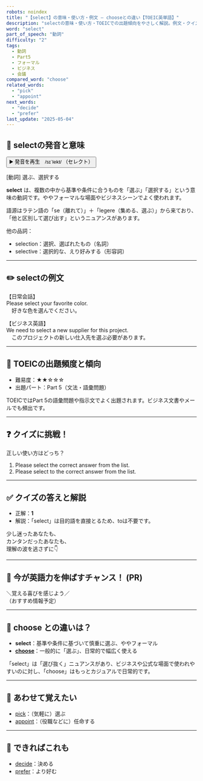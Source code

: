 ```yaml
---
robots: noindex
title: "【select】の意味・使い方・例文 ― chooseとの違い【TOEIC英単語】"
description: "selectの意味・使い方・TOEICでの出題傾向をやさしく解説。例文・クイズ付きでchooseとの違いもわかりやすく学べます。"
word: "select"
part_of_speech: "動詞"
difficulty: "2"
tags:
  - 動詞
  - Part5
  - フォーマル
  - ビジネス
  - 会議
compared_word: "choose"
related_words:
  - "pick"
  - "appoint"
next_words:
  - "decide"
  - "prefer"
last_update: "2025-05-04"
---
```


## 🔰 selectの発音と意味

<button class="play-audio" onclick="playTTS('select')">
  <span class="play-audio-main">
    ▶️ 発音を再生　/sɪˈlekt/
  </span>
  <span class="play-audio-sub">
    （セレクト）
  </span>
</button>

[動詞] 選ぶ、選択する

**select** は、複数の中から基準や条件に合うものを「選ぶ」「選択する」という意味の動詞です。ややフォーマルな場面やビジネスシーンでよく使われます。

語源はラテン語の「se（離れて）」＋「legere（集める、選ぶ）」から来ており、「他と区別して選び出す」というニュアンスがあります。

他の品詞：  
- selection：選択、選ばれたもの（名詞）
- selective：選択的な、えり好みする（形容詞）

---

## ✏️ selectの例文

【日常会話】  
Please select your favorite color.  
　好きな色を選んでください。

【ビジネス英語】  
We need to select a new supplier for this project.  
　このプロジェクトの新しい仕入先を選ぶ必要があります。

---

## 🎯 TOEICの出題頻度と傾向

- 難易度：★★☆☆☆
- 出題パート：Part 5（文法・語彙問題）

TOEICではPart 5の語彙問題や指示文でよく出題されます。ビジネス文書やメールでも頻出です。

---

## ❓ クイズに挑戦！

正しい使い方はどっち？

1. Please select the correct answer from the list.  
2. Please select to the correct answer from the list.

---

## ✅ クイズの答えと解説

- 正解：**1**
- 解説：「select」は目的語を直接とるため、toは不要です。

少し迷ったあなたも、  
カンタンだったあなたも、  
理解の波を逃さずに👇️

---

## 🚀 今が英語力を伸ばすチャンス！ (PR)

<div class="info-center">
＼覚える喜びを感じよう／<br>  
（おすすめ情報予定）
</div>

---

## 🤔  choose との違いは？

- **select**：基準や条件に基づいて慎重に選ぶ、ややフォーマル
- **[choose](/choose)**：一般的に「選ぶ」、日常的で幅広く使える

「select」は「選び抜く」ニュアンスがあり、ビジネスや公式な場面で使われやすいのに対し、「choose」はもっとカジュアルで日常的です。

---

## 🧩 あわせて覚えたい

- [pick](/pick)：（気軽に）選ぶ
- [appoint](/appoint)：（役職などに）任命する

---

## 📖 できればこれも

- [decide](/decide)：決める
- [prefer](/prefer)：より好む

<!-- cvid: aid14_bid42 -->
